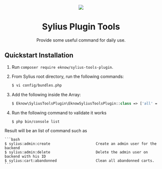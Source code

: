<p align="center">
    <a href="https://sylius.com" target="_blank">
        <img src="https://demo.sylius.com/assets/shop/img/logo.png" />
    </a>
</p>

<h1 align="center">Sylius Plugin Tools</h1>

<p align="center">Provide some useful command for daily use.</p>

## Quickstart Installation

1. Run `composer require eknow/sylius-tools-plugin`.

2. From Sylius root directory, run the following commands:

    ```bash
    $ vi config/bundles.php
    ```
3. Add the following inside the Array:

    ```php
    $ Eknow\SyliusToolsPlugin\EknowSyliusToolsPlugin::class => ['all' => true],
    ```
4. Run the following command to validate it works

    ```bash
    $ php bin/console list
    ```
Result will be an list of command such as

    ```bash
    $ sylius:admin:create                     Create an admin user for the backend
    $ sylius:admin:delete                     Delete the admin user on backend with his ID
    $ sylius:cart:abandonned                  Clean all abandonned carts.
    ```
